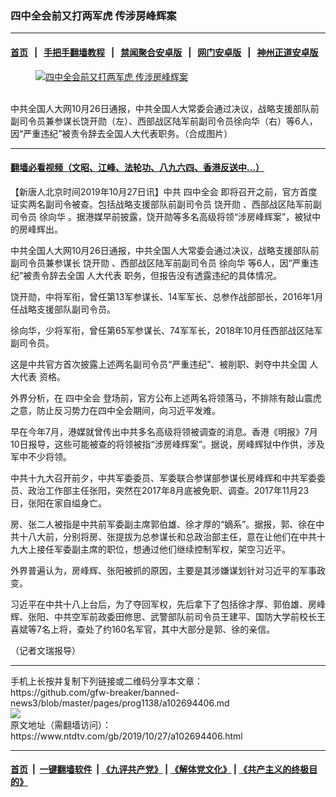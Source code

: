 ### 四中全会前又打两军虎 传涉房峰辉案
------------------------

#### [首页](https://github.com/gfw-breaker/banned-news3/blob/master/README.md) &nbsp;&nbsp;|&nbsp;&nbsp; [手把手翻墙教程](https://github.com/gfw-breaker/guides/wiki) &nbsp;&nbsp;|&nbsp;&nbsp; [禁闻聚合安卓版](https://github.com/gfw-breaker/bn-android) &nbsp;&nbsp;|&nbsp;&nbsp; [网门安卓版](https://github.com/oGate2/oGate) &nbsp;&nbsp;|&nbsp;&nbsp; [神州正道安卓版](https://github.com/SzzdOgate/update) 



<div><div class="featured_image">
 <a href="https://i.ntdtv.com/assets/uploads/2019/10/061113ba149c16e84ae17276f776fc0f.jpg" target="_blank">
  <figure>
   <img alt="四中全会前又打两军虎 传涉房峰辉案" src="https://i.ntdtv.com/assets/uploads/2019/10/061113ba149c16e84ae17276f776fc0f.jpg"/>
  </figure><br/>
 </a>
 <span class="caption">
  中共全国人大网10月26日通报，中共全国人大常委会通过决议，战略支援部队前副司令员兼参谋长饶开勋（左）、西部战区陆军前副司令员徐向华（右）等6人，因“严重违纪”被责令辞去全国人大代表职务。（合成图片）
 </span>
</div>
</div><hr/>

#### [翻墙必看视频（文昭、江峰、法轮功、八九六四、香港反送中...）](https://github.com/gfw-breaker/banned-news3/blob/master/pages/links.md)

<div><div class="post_content" itemprop="articleBody">
 <p>
  【新唐人北京时间2019年10月27日讯】中共
  <ok href="https://www.ntdtv.com/gb/四中全会.htm">
   四中全会
  </ok>
  即将召开之前，官方首度证实两名副司令被查。包括战略支援部队前副司令员
  <ok href="https://www.ntdtv.com/gb/饶开勋.htm">
   饶开勋
  </ok>
  、西部战区陆军前副司令员
  <ok href="https://www.ntdtv.com/gb/徐向华.htm">
   徐向华
  </ok>
  。据港媒早前披露，饶开勋等多名高级将领“涉房峰辉案”，被狱中的房峰辉出。
 </p>
 <p>
  中共全国人大网10月26日通报，中共全国人大常委会通过决议，战略支援部队前副司令员兼参谋长
  <ok href="https://www.ntdtv.com/gb/饶开勋.htm">
   饶开勋
  </ok>
  、西部战区陆军前副司令员
  <ok href="https://www.ntdtv.com/gb/徐向华.htm">
   徐向华
  </ok>
  等6人，因“严重违纪”被责令辞去全国
  <ok href="https://www.ntdtv.com/gb/人大代表.htm">
   人大代表
  </ok>
  职务，但报告没有透露违纪的具体情况。
 </p>
 <p>
  饶开勋，中将军衔，曾任第13军参谋长、14军军长、总参作战部部长，2016年1月任战略支援部队副司令员。
 </p>
 <p>
  徐向华，少将军衔，曾任第65军参谋长、74军军长，2018年10月任西部战区陆军副司令员。
 </p>
 <p>
  这是中共官方首次披露上述两名副司令员“严重违纪”、被削职、剥夺中共全国
  <ok href="https://www.ntdtv.com/gb/人大代表.htm">
   人大代表
  </ok>
  资格。
 </p>
 <p>
  外界分析，在
  <ok href="https://www.ntdtv.com/gb/四中全会.htm">
   四中全会
  </ok>
  登场前，官方公布上述两名将领落马，不排除有敲山震虎之意，防止反习势力在四中全会期间，向习近平发难。
 </p>
 <p>
  早在今年7月，港媒就曾传出中共多名高级将领被调查的消息。香港《明报》7月10日报导，这些可能被查的将领被指“涉房峰辉案”。据说，房峰辉狱中作供，涉及军中不少将领。
 </p>
 <p>
  中共十九大召开前夕，中共军委委员、军委联合参谋部参谋长房峰辉和中共军委委员、政治工作部主任张阳，突然在2017年8月底被免职、调查。2017年11月23日，张阳在家自缢身亡。
 </p>
 <p>
  房、张二人被指是中共前军委副主席郭伯雄、徐才厚的“嫡系”。据报，郭、徐在中共十八大前，分别将房、张提拔为总参谋长和总政治部主任，意在让他们在中共十九大上接任军委副主席的职位，想通过他们继续控制军权，架空习近平。
 </p>
 <p>
  外界普遍认为，房峰辉、张阳被抓的原因，主要是其涉嫌谋划针对习近平的军事政变。
 </p>
 <p>
  习近平在中共十八上台后，为了夺回军权，先后拿下了包括徐才厚、郭伯雄、房峰辉、张阳、中共空军前政委田修思、武警部队前司令员王建平、国防大学前校长王喜斌等7名上将，查处了约160名军官，其中大部分是郭、徐的亲信。
 </p>
 <p>
  （记者文瑞报导）
 </p>
 <div class="single_ad">
 </div>
</div>
</div>
<hr/>
手机上长按并复制下列链接或二维码分享本文章：<br/>
https://github.com/gfw-breaker/banned-news3/blob/master/pages/prog1138/a102694406.md <br/>
<a href='https://github.com/gfw-breaker/banned-news3/blob/master/pages/prog1138/a102694406.md'><img src='https://github.com/gfw-breaker/banned-news3/blob/master/pages/prog1138/a102694406.md.png'/></a> <br/>
原文地址（需翻墙访问）：https://www.ntdtv.com/gb/2019/10/27/a102694406.html


------------------------
#### [首页](https://github.com/gfw-breaker/banned-news3/blob/master/README.md) &nbsp;|&nbsp; [一键翻墙软件](https://github.com/gfw-breaker/nogfw/blob/master/README.md) &nbsp;| [《九评共产党》](https://github.com/gfw-breaker/9ping.md/blob/master/README.md#九评之一评共产党是什么) | [《解体党文化》](https://github.com/gfw-breaker/jtdwh.md/blob/master/README.md) | [《共产主义的终极目的》](https://github.com/gfw-breaker/gczydzjmd.md/blob/master/README.md)


<img src='http://gfw-breaker.win/banned-news3/pages/prog1138/a102694406.md' width='0px' height='0px'/>
